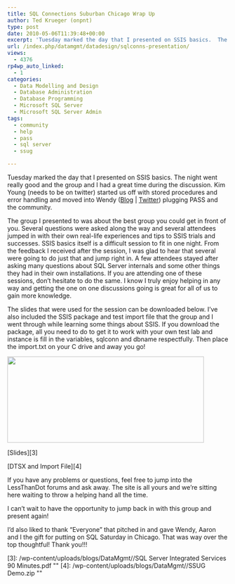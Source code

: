 ```yaml
---
title: SQL Connections Suburban Chicago Wrap Up
author: Ted Krueger (onpnt)
type: post
date: 2010-05-06T11:39:48+00:00
excerpt: 'Tuesday marked the day that I presented on SSIS basics.  The night went really good and the group and I had a great time during the discussion.  Kim Young (needs to be on twitter) started us off with stored procedures and error handling and moved into Wendy plugging PASS and the community.'
url: /index.php/datamgmt/datadesign/sqlconns-presentation/
views:
  - 4376
rp4wp_auto_linked:
  - 1
categories:
  - Data Modelling and Design
  - Database Administration
  - Database Programming
  - Microsoft SQL Server
  - Microsoft SQL Server Admin
tags:
  - community
  - help
  - pass
  - sql server
  - ssug

---
```

Tuesday marked the day that I presented on SSIS basics. The night went really good and the group and I had a great time during the discussion. Kim Young (needs to be on twitter) started us off with stored procedures and error handling and moved into Wendy ([Blog][1] | [Twitter][2]) plugging PASS and the community. 

The group I presented to was about the best group you could get in front of you. Several questions were asked along the way and several attendees jumped in with their own real-life experiences and tips to SSIS trials and successes. SSIS basics itself is a difficult session to fit in one night. From the feedback I received after the session, I was glad to hear that several were going to do just that and jump right in. A few attendees stayed after asking many questions about SQL Server internals and some other things they had in their own installations. If you are attending one of these sessions, don’t hesitate to do the same. I know I truly enjoy helping in any way and getting the one on one discussions going is great for all of us to gain more knowledge. 

The slides that were used for the session can be downloaded below. I’ve also included the SSIS package and test import file that the group and I went through while learning some things about SSIS. If you download the package, all you need to do to get it to work with your own test lab and instance is fill in the variables, sqlconn and dbname respectfully. Then place the import.txt on your C drive and away you go! 

<div class="image_block">
  <img src="/wp-content/uploads/blogs/DataMgmt/sqlconns.gif" alt="" title="" width="448" height="196" />
</div>

[Slides][3]
  

  
[DTSX and Import File][4]

If you have any problems or questions, feel free to jump into the LessThanDot forums and ask away. The site is all yours and we’re sitting here waiting to throw a helping hand all the time.
  

  
I can’t wait to have the opportunity to jump back in with this group and present again! 

I&#8217;d also liked to thank &#8220;Everyone&#8221; that pitched in and gave Wendy, Aaron and I the gift for putting on SQL Saturday in Chicago. That was way over the top thoughtful! Thank you!!!

 [1]: http://wendyverse.blogspot.com
 [2]: http://twitter.com/wendy_dance
 [3]: /wp-content/uploads/blogs/DataMgmt//SQL Server Integrated Services 90 Minutes.pdf ""
 [4]: /wp-content/uploads/blogs/DataMgmt//SSUG Demo.zip ""